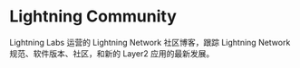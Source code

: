 # Lightning Community

Lightning Labs 运营的 Lightning Network 社区博客，跟踪 Lightning Network 规范、软件版本、社区，和新的 Layer2 应用的最新发展。

